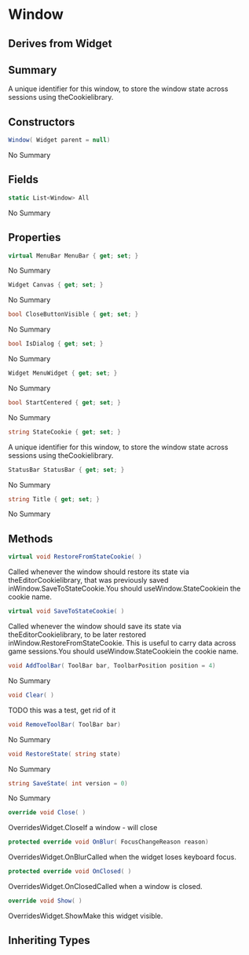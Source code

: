 # Window

## Derives from Widget

## Summary

A unique identifier for this window, to store the window state across sessions using theCookielibrary.
## Constructors

```c#
Window( Widget parent = null) 
```
No Summary
## Fields

```c#
static List<Window> All
```
No Summary
## Properties

```c#
virtual MenuBar MenuBar { get; set; } 
```
No Summary
```c#
Widget Canvas { get; set; } 
```
No Summary
```c#
bool CloseButtonVisible { get; set; } 
```
No Summary
```c#
bool IsDialog { get; set; } 
```
No Summary
```c#
Widget MenuWidget { get; set; } 
```
No Summary
```c#
bool StartCentered { get; set; } 
```
No Summary
```c#
string StateCookie { get; set; } 
```
A unique identifier for this window, to store the window state across sessions using theCookielibrary.
```c#
StatusBar StatusBar { get; set; } 
```
No Summary
```c#
string Title { get; set; } 
```
No Summary
## Methods

```c#
virtual void RestoreFromStateCookie( ) 
```
Called whenever the window should restore its state via theEditorCookielibrary,
that was previously saved inWindow.SaveToStateCookie.You should useWindow.StateCookiein the cookie name.
```c#
virtual void SaveToStateCookie( ) 
```
Called whenever the window should save its state via theEditorCookielibrary,
to be later restored inWindow.RestoreFromStateCookie. This is useful to carry data across game sessions.You should useWindow.StateCookiein the cookie name.
```c#
void AddToolBar( ToolBar bar, ToolbarPosition position = 4) 
```
No Summary
```c#
void Clear( ) 
```
TODO this was a test, get rid of it
```c#
void RemoveToolBar( ToolBar bar) 
```
No Summary
```c#
void RestoreState( string state) 
```
No Summary
```c#
string SaveState( int version = 0) 
```
No Summary
```c#
override void Close( ) 
```
OverridesWidget.CloseIf a window - will close
```c#
protected override void OnBlur( FocusChangeReason reason) 
```
OverridesWidget.OnBlurCalled when the widget loses keyboard focus.
```c#
protected override void OnClosed( ) 
```
OverridesWidget.OnClosedCalled when a window is closed.
```c#
override void Show( ) 
```
OverridesWidget.ShowMake this widget visible.
## Inheriting Types

